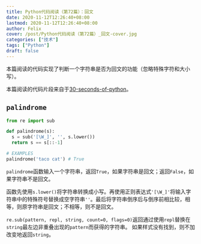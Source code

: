 ```yaml
---
title: Python代码阅读（第72篇）：回文
date: 2020-11-12T12:26:40+08:00
lastmod: 2020-11-12T12:26:40+08:00
author: Felix
cover: /post/Python代码阅读（第72篇）_回文-cover.jpg
categories: ["技术"]
tags: ["Python"]
draft: false
---
```


本篇阅读的代码实现了判断一个字符串是否为回文的功能（忽略特殊字符和大小写）。

本篇阅读的代码片段来自于[30-seconds-of-python](https://github.com/30-seconds/30-seconds-of-python)。

<!--more-->

## `palindrome`

```python
from re import sub

def palindrome(s):
  s = sub('[\W_]', '', s.lower())
  return s == s[::-1]

# EXAMPLES
palindrome('taco cat') # True
```

`palindrome`函数输入一个字符串，返回`True`，如果字符串是回文；返回`False`，如果字符串不是回文。

函数先使用`s.lower()`将字符串转换成小写。再使用正则表达式`'[\W_]'`将输入字符串中的特殊符号替换成空字符串`''`。最后将字符串倒序后与倒序前相比较，相等，则原字符串是回文；不相等，则不是回文。

`re.sub(pattern, repl, string, count=0, flags=0)`返回通过使用`repl`替换在`string`最左边非重叠出现的`pattern`而获得的字符串。 如果样式没有找到，则不加改变地返回`string`。
